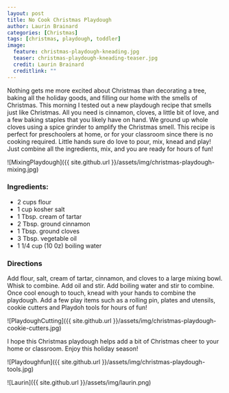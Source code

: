 ```yaml
---
layout: post
title: No Cook Christmas Playdough
author: Laurin Brainard
categories: [Christmas]
tags: [christmas, playdough, toddler]
image:
  feature: christmas-playdough-kneading.jpg
  teaser: christmas-playdough-kneading-teaser.jpg
  credit: Laurin Brainard
  creditlink: ""
---
```

Nothing gets me more excited about Christmas than decorating a tree, baking all the holiday goods, and filling our home with the smells of Christmas. This morning I tested out a new playdough recipe that smells just like Christmas. All you need is cinnamon, cloves, a little bit of love, and a few baking staples that you likely have on hand. We ground up whole cloves using a spice grinder to amplify the Christmas smell. This recipe is perfect for preschoolers at home, or for your classroom since there is no cooking required. Little hands sure do love to pour, mix, knead and play! Just combine all the ingredients, mix, and you are ready for hours of fun!

![MixingPlaydough]({{ site.github.url }}/assets/img/christmas-playdough-mixing.jpg)
### Ingredients:
- 2 cups flour
- 1 cup kosher salt
- 1 Tbsp. cream of tartar
- 2 Tbsp. ground cinnamon
- 1 Tbsp. ground cloves
- 3 Tbsp. vegetable oil
- 1 1/4 cup (10 0z) boiling water

### Directions
Add flour, salt, cream of tartar, cinnamon, and cloves to a large mixing bowl. Whisk to combine. Add oil and stir. Add boiling water and stir to combine. Once cool enough to touch, knead with your hands to combine the playdough. Add a few play items such as a rolling pin, plates and utensils, cookie cutters and Playdoh tools for hours of fun!

![PlaydoughCutting]({{ site.github.url }}/assets/img/christmas-playdough-cookie-cutters.jpg)

I hope this Christmas playdough helps add a bit of Christmas cheer to your home or classroom. Enjoy this holiday season! 

![Playdoughfun]({{ site.github.url }}/assets/img/christmas-playdough-tools.jpg)

![Laurin]({{ site.github.url }}/assets/img/laurin.png)